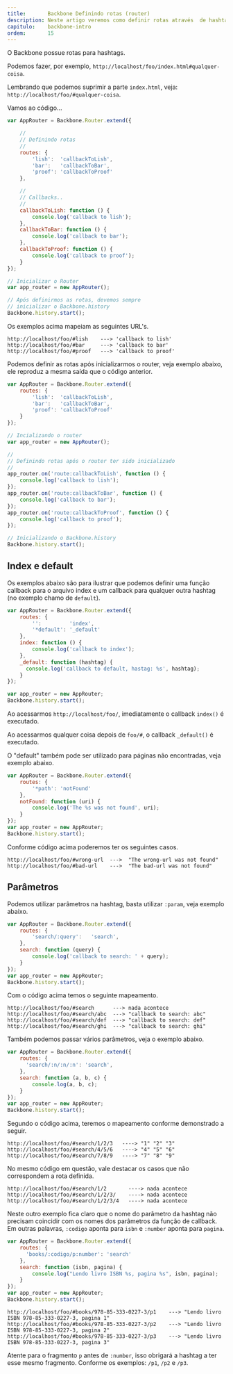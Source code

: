 ```yaml
---
title:       Backbone Definindo rotas (router)
description: Neste artigo veremos como definir rotas através  de hashtags no framework Backbone em JavsScript.
capitulo:    backbone-intro
ordem:       15
---
```


O Backbone possue rotas para hashtags.

Podemos fazer, por exemplo, `http://localhost/foo/index.html#qualquer-coisa`.

Lembrando que podemos suprimir a parte `index.html`, veja: `http://localhost/foo/#qualquer-coisa`.

Vamos ao código...

```javascript
var AppRouter = Backbone.Router.extend({

    //
    // Definindo rotas
    //
    routes: {
        'lish':  'callbackToLish',
        'bar':   'callbackToBar',
        'proof': 'callbackToProof'
    },

    //
    // Callbacks..
    //
    callbackToLish: function () {
        console.log('callback to lish');
    },
    callbackToBar: function () {
        console.log('callback to bar');
    },
    callbackToProof: function () {
        console.log('callback to proof');
    }
});

// Inicializar o Router
var app_router = new AppRouter();

// Após definirmos as rotas, devemos sempre
// inicializar o Backbone.history
Backbone.history.start();
```

Os exemplos acima mapeiam as seguintes URL's.

    http://localhost/foo/#lish    ---> 'callback to lish'
    http://localhost/foo/#bar     ---> 'callback to bar'
    http://localhost/foo/#proof   ---> 'callback to proof'


Podemos definir as rotas após inicializarmos o router, veja exemplo abaixo, ele reproduz a mesma saída que o código
anterior.

```javascript
var AppRouter = Backbone.Router.extend({
    routes: {
        'lish':  'callbackToLish',
        'bar':   'callbackToBar',
        'proof': 'callbackToProof'
    }
});

// Incializando o router
var app_router = new AppRouter();

//
// Definindo rotas após o router ter sido inicializado
//
app_router.on('route:callbackToLish', function () {
    console.log('callback to lish');
});
app_router.on('route:callbackToBar', function () {
    console.log('callback to bar');
});
app_router.on('route:callbackToProof', function () {
    console.log('callback to proof');
});

// Inicializando o Backbone.history
Backbone.history.start();
```



Index e default
---

Os exemplos abaixo são para ilustrar que podemos definir uma função callback para o arquivo index e um callback para
qualquer outra hashtag (no exemplo chamo de `default`).

```javascript
var AppRouter = Backbone.Router.extend({
    routes: {
        '':         'index',
        '*default': '_default'
    },
    index: function () {
        console.log('callback to index');
    },
    _default: function (hashtag) {
      console.log('callback to default, hastag: %s', hashtag);
    }
});

var app_router = new AppRouter;
Backbone.history.start();
```

Ao acessarmos `http://localhost/foo/`, imediatamente o callback `index()` é executado.

Ao acessarmos qualquer coisa depois de `foo/#`, o callback `_default()` é executado.

O "default" também pode ser utilizado para páginas não encontradas, veja exemplo abaixo.

```javascript
var AppRouter = Backbone.Router.extend({
    routes: {
        '*path': 'notFound'
    },
    notFound: function (uri) {
        console.log('The %s was not found', uri);
    }
});
var app_router = new AppRouter;
Backbone.history.start();
```

Conforme código acima poderemos ter os seguintes casos.

    http://localhost/foo/#wrong-url  --->  "The wrong-url was not found"
    http://localhost/foo/#bad-url    --->  "The bad-url was not found"




Parâmetros
---

Podemos utilizar parâmetros na hashtag, basta utilizar `:param`, veja exemplo abaixo.

```javascript
var AppRouter = Backbone.Router.extend({
    routes: {
        'search/:query':   'search',
    },
    search: function (query) {
        console.log('callback to search: ' + query);
    }
});
var app_router = new AppRouter;
Backbone.history.start();
```

Com o código acima temos o seguinte mapeamento.

    http://localhost/foo/#search      ---> nada acontece
    http://localhost/foo/#search/abc  ---> "callback to search: abc"
    http://localhost/foo/#search/def  ---> "callback to search: def"
    http://localhost/foo/#search/ghi  ---> "callback to search: ghi"


Também podemos passar vários parâmetros, veja o exemplo abaixo.

```javascript
var AppRouter = Backbone.Router.extend({
    routes: {
      'search/:n/:n/:n': 'search',
    },
    search: function (a, b, c) {
        console.log(a, b, c);
    }
});
var app_router = new AppRouter;
Backbone.history.start();
```

Segundo o código acima, teremos o mapeamento conforme demonstrado a seguir.

    http://localhost/foo/#search/1/2/3   ----> "1" "2" "3"
    http://localhost/foo/#search/4/5/6   ----> "4" "5" "6"
    http://localhost/foo/#search/7/8/9   ----> "7" "8" "9"

No mesmo código em questão, vale destacar os casos que não correspondem a rota definida.

    http://localhost/foo/#search/1/2       ----> nada acontece
    http://localhost/foo/#search/1/2/3/    ----> nada acontece
    http://localhost/foo/#search/1/2/3/4   ----> nada acontece

Neste outro exemplo fica claro que o nome do parâmetro da hashtag não precisam coincidir com os nomes dos parâmetros
da função de callback. Em outras palavras, `:codigo` aponta para `isbn` e `:number` aponta para `pagina`.

```javascript
var AppRouter = Backbone.Router.extend({
    routes: {
      'books/:codigo/p:number': 'search'
    },
    search: function (isbn, pagina) {
        console.log("Lendo livro ISBN %s, pagina %s", isbn, pagina);
    }
});
var app_router = new AppRouter;
Backbone.history.start();
```

    http://localhost/foo/#books/978-85-333-0227-3/p1    ---> "Lendo livro ISBN 978-85-333-0227-3, pagina 1"
    http://localhost/foo/#books/978-85-333-0227-3/p2    ---> "Lendo livro ISBN 978-85-333-0227-3, pagina 2"
    http://localhost/foo/#books/978-85-333-0227-3/p3    ---> "Lendo livro ISBN 978-85-333-0227-3, pagina 3"

Atente para o fragmento `p` antes de `:number`, isso obrigará a hashtag a ter esse mesmo fragmento. Conforme os
exemplos: `/p1`, `/p2` e `/p3`.
